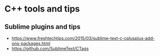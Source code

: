 # C++ tools and tips #
## Sublime plugins and tips ##
- https://www.freshtechtips.com/2015/03/sublime-text-c-cplusplus-add-ons-packages.html
- https://github.com/SublimeText/CTags
